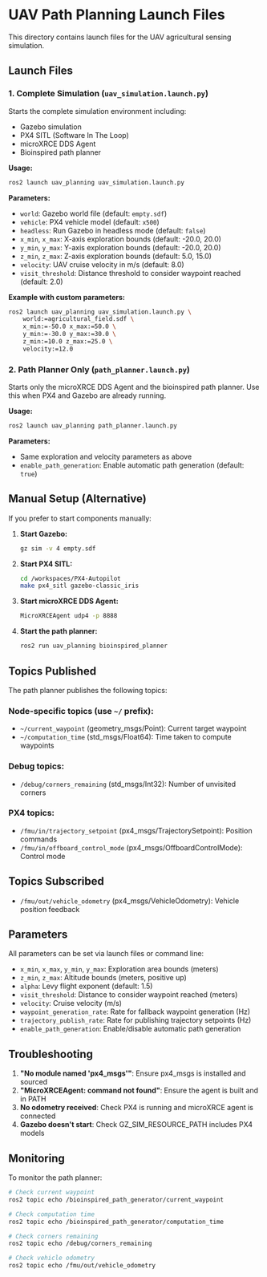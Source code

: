 # UAV Path Planning Launch Files

This directory contains launch files for the UAV agricultural sensing simulation.

## Launch Files

### 1. Complete Simulation (`uav_simulation.launch.py`)

Starts the complete simulation environment including:
- Gazebo simulation
- PX4 SITL (Software In The Loop)
- microXRCE DDS Agent
- Bioinspired path planner

**Usage:**
```bash
ros2 launch uav_planning uav_simulation.launch.py
```

**Parameters:**
- `world`: Gazebo world file (default: `empty.sdf`)
- `vehicle`: PX4 vehicle model (default: `x500`)
- `headless`: Run Gazebo in headless mode (default: `false`)
- `x_min`, `x_max`: X-axis exploration bounds (default: -20.0, 20.0)
- `y_min`, `y_max`: Y-axis exploration bounds (default: -20.0, 20.0)
- `z_min`, `z_max`: Z-axis exploration bounds (default: 5.0, 15.0)
- `velocity`: UAV cruise velocity in m/s (default: 8.0)
- `visit_threshold`: Distance threshold to consider waypoint reached (default: 2.0)

**Example with custom parameters:**
```bash
ros2 launch uav_planning uav_simulation.launch.py \
    world:=agricultural_field.sdf \
    x_min:=-50.0 x_max:=50.0 \
    y_min:=-30.0 y_max:=30.0 \
    z_min:=10.0 z_max:=25.0 \
    velocity:=12.0
```

### 2. Path Planner Only (`path_planner.launch.py`)

Starts only the microXRCE DDS Agent and the bioinspired path planner.
Use this when PX4 and Gazebo are already running.

**Usage:**
```bash
ros2 launch uav_planning path_planner.launch.py
```

**Parameters:**
- Same exploration and velocity parameters as above
- `enable_path_generation`: Enable automatic path generation (default: `true`)

## Manual Setup (Alternative)

If you prefer to start components manually:

1. **Start Gazebo:**
   ```bash
   gz sim -v 4 empty.sdf
   ```

2. **Start PX4 SITL:**
   ```bash
   cd /workspaces/PX4-Autopilot
   make px4_sitl gazebo-classic_iris
   ```

3. **Start microXRCE DDS Agent:**
   ```bash
   MicroXRCEAgent udp4 -p 8888
   ```

4. **Start the path planner:**
   ```bash
   ros2 run uav_planning bioinspired_planner
   ```

## Topics Published

The path planner publishes the following topics:

### Node-specific topics (use `~/` prefix):
- `~/current_waypoint` (geometry_msgs/Point): Current target waypoint
- `~/computation_time` (std_msgs/Float64): Time taken to compute waypoints

### Debug topics:
- `/debug/corners_remaining` (std_msgs/Int32): Number of unvisited corners

### PX4 topics:
- `/fmu/in/trajectory_setpoint` (px4_msgs/TrajectorySetpoint): Position commands
- `/fmu/in/offboard_control_mode` (px4_msgs/OffboardControlMode): Control mode

## Topics Subscribed

- `/fmu/out/vehicle_odometry` (px4_msgs/VehicleOdometry): Vehicle position feedback

## Parameters

All parameters can be set via launch files or command line:

- `x_min`, `x_max`, `y_min`, `y_max`: Exploration area bounds (meters)
- `z_min`, `z_max`: Altitude bounds (meters, positive up)
- `alpha`: Levy flight exponent (default: 1.5)
- `visit_threshold`: Distance to consider waypoint reached (meters)
- `velocity`: Cruise velocity (m/s)
- `waypoint_generation_rate`: Rate for fallback waypoint generation (Hz)
- `trajectory_publish_rate`: Rate for publishing trajectory setpoints (Hz)
- `enable_path_generation`: Enable/disable automatic path generation

## Troubleshooting

1. **"No module named 'px4_msgs'"**: Ensure px4_msgs is installed and sourced
2. **"MicroXRCEAgent: command not found"**: Ensure the agent is built and in PATH
3. **No odometry received**: Check PX4 is running and microXRCE agent is connected
4. **Gazebo doesn't start**: Check GZ_SIM_RESOURCE_PATH includes PX4 models

## Monitoring

To monitor the path planner:

```bash
# Check current waypoint
ros2 topic echo /bioinspired_path_generator/current_waypoint

# Check computation time
ros2 topic echo /bioinspired_path_generator/computation_time

# Check corners remaining
ros2 topic echo /debug/corners_remaining

# Check vehicle odometry
ros2 topic echo /fmu/out/vehicle_odometry
```
